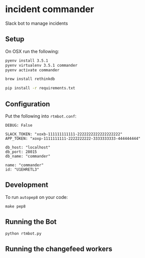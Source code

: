 # incident commander

Slack bot to manage incidents

## Setup

On OSX run the following:

```bash
pyenv install 3.5.1
pyenv virtualenv 3.5.1 commander
pyenv activate commander

brew install rethinkdb

pip install -r requirements.txt

```

## Configuration

Put the following into `rtmbot.conf`:

```
DEBUG: False

SLACK_TOKEN: "xoxb-111111111111-2222222222222222222"
APP_TOKEN: "xoxp-1111111111-2222222222-3333333333-444444444"

db_host: "localhost"
db_port: 28015
db_name: "commander"

name: "commander"
id: "U1EHRETL3"

```

## Development

To run `autopep8` on your code:

```
make pep8
```

## Running the Bot

```
python rtmbot.py
```

## Running the changefeed workers
